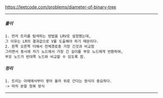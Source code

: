 https://leetcode.com/problems/diameter-of-binary-tree

---

<h5>풀이</h5>

    1. 먼저 트리를 탐색하는 방법을 LRV로 설정했는데,
    그 이유는 LR의 결과값으로 V를 도출해야 하기 때문이다.
    2. 왼쪽 오른쪽 더해서 전체경로중 가장 긴것과 비교함
    그러면서 동시에 자기 노드에서 가장 긴 길이를 부모 노드에게 반환하여,
    부모 노드가 반대쪽 노드와 비교할 수 있도록 함.

<h5>정리</h5>

    1. 트리는 아래에서부터 쌓아 올라 위로 간다는 방식이 중요하다.
    -> 마치 분할 정복 방식

---
